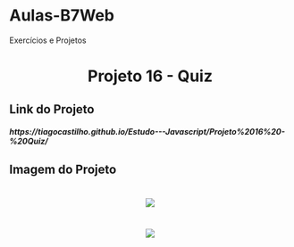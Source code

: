 # Aulas-B7Web
Exercícios e Projetos
<br/>
<h1 align="center">
    Projeto 16 - Quiz
</h1>

## Link do Projeto
<h5>
https://tiagocastilho.github.io/Estudo---Javascript/Projeto%2016%20-%20Quiz/  
</h5>

## Imagem do Projeto
<h1 align="center">
<img src="https://tiagocastilho.github.io/Estudo---Javascript/Projeto%2016%20-%20Quiz/como%20ficou1.png">
</h1>
<h1 align="center">
<img src="https://tiagocastilho.github.io/Estudo---Javascript/Projeto%2016%20-%20Quiz/como%20ficou2.png">
</h1>
